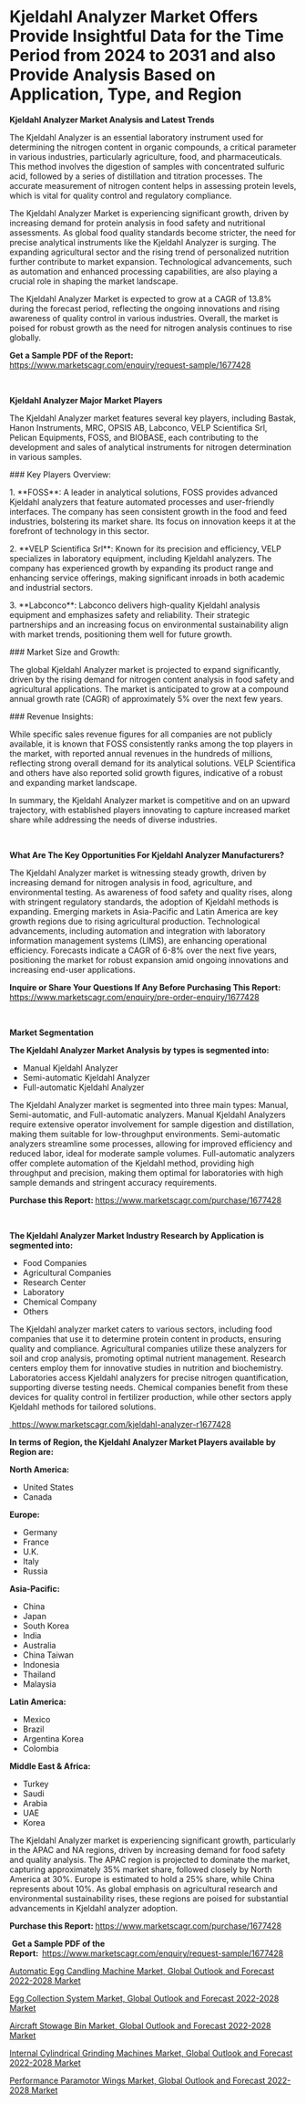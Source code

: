 <p><h1>Kjeldahl Analyzer Market Offers Provide Insightful Data for the Time Period from 2024 to 2031 and also Provide Analysis Based on Application, Type, and Region</h1></p><p><strong>Kjeldahl Analyzer Market Analysis and Latest Trends</strong></p>
<p><p>The Kjeldahl Analyzer is an essential laboratory instrument used for determining the nitrogen content in organic compounds, a critical parameter in various industries, particularly agriculture, food, and pharmaceuticals. This method involves the digestion of samples with concentrated sulfuric acid, followed by a series of distillation and titration processes. The accurate measurement of nitrogen content helps in assessing protein levels, which is vital for quality control and regulatory compliance.</p><p>The Kjeldahl Analyzer Market is experiencing significant growth, driven by increasing demand for protein analysis in food safety and nutritional assessments. As global food quality standards become stricter, the need for precise analytical instruments like the Kjeldahl Analyzer is surging. The expanding agricultural sector and the rising trend of personalized nutrition further contribute to market expansion. Technological advancements, such as automation and enhanced processing capabilities, are also playing a crucial role in shaping the market landscape.</p><p>The Kjeldahl Analyzer Market is expected to grow at a CAGR of 13.8% during the forecast period, reflecting the ongoing innovations and rising awareness of quality control in various industries. Overall, the market is poised for robust growth as the need for nitrogen analysis continues to rise globally.</p></p>
<p><strong>Get a Sample PDF of the Report:&nbsp;</strong> <a href="https://www.marketscagr.com/enquiry/request-sample/1677428?utm_campaign=1520&utm_medium=2&utm_source=Github&utm_content=ia&utm_term=14102024&utm_id=kjeldahl-analyzer">https://www.marketscagr.com/enquiry/request-sample/1677428</a></p>
<p>&nbsp;</p>
<p><strong>Kjeldahl Analyzer Major Market Players</strong></p>
<p><p>The Kjeldahl Analyzer market features several key players, including Bastak, Hanon Instruments, MRC, OPSIS AB, Labconco, VELP Scientifica Srl, Pelican Equipments, FOSS, and BIOBASE, each contributing to the development and sales of analytical instruments for nitrogen determination in various samples.</p><p>### Key Players Overview:</p><p>1. **FOSS**: A leader in analytical solutions, FOSS provides advanced Kjeldahl analyzers that feature automated processes and user-friendly interfaces. The company has seen consistent growth in the food and feed industries, bolstering its market share. Its focus on innovation keeps it at the forefront of technology in this sector.</p><p>2. **VELP Scientifica Srl**: Known for its precision and efficiency, VELP specializes in laboratory equipment, including Kjeldahl analyzers. The company has experienced growth by expanding its product range and enhancing service offerings, making significant inroads in both academic and industrial sectors.</p><p>3. **Labconco**: Labconco delivers high-quality Kjeldahl analysis equipment and emphasizes safety and reliability. Their strategic partnerships and an increasing focus on environmental sustainability align with market trends, positioning them well for future growth.</p><p>### Market Size and Growth:</p><p>The global Kjeldahl Analyzer market is projected to expand significantly, driven by the rising demand for nitrogen content analysis in food safety and agricultural applications. The market is anticipated to grow at a compound annual growth rate (CAGR) of approximately 5% over the next few years.</p><p>### Revenue Insights:</p><p>While specific sales revenue figures for all companies are not publicly available, it is known that FOSS consistently ranks among the top players in the market, with reported annual revenues in the hundreds of millions, reflecting strong overall demand for its analytical solutions. VELP Scientifica and others have also reported solid growth figures, indicative of a robust and expanding market landscape. </p><p>In summary, the Kjeldahl Analyzer market is competitive and on an upward trajectory, with established players innovating to capture increased market share while addressing the needs of diverse industries.</p></p>
<p>&nbsp;</p>
<p><strong>What Are The Key Opportunities For Kjeldahl Analyzer Manufacturers?</strong></p>
<p><p>The Kjeldahl Analyzer market is witnessing steady growth, driven by increasing demand for nitrogen analysis in food, agriculture, and environmental testing. As awareness of food safety and quality rises, along with stringent regulatory standards, the adoption of Kjeldahl methods is expanding. Emerging markets in Asia-Pacific and Latin America are key growth regions due to rising agricultural production. Technological advancements, including automation and integration with laboratory information management systems (LIMS), are enhancing operational efficiency. Forecasts indicate a CAGR of 6-8% over the next five years, positioning the market for robust expansion amid ongoing innovations and increasing end-user applications.</p></p>
<p><strong>Inquire or Share Your Questions If Any Before Purchasing This Report:</strong> <a href="https://www.marketscagr.com/enquiry/pre-order-enquiry/1677428?utm_campaign=1520&utm_medium=2&utm_source=Github&utm_content=ia&utm_term=14102024&utm_id=kjeldahl-analyzer">https://www.marketscagr.com/enquiry/pre-order-enquiry/1677428</a></p>
<p>&nbsp;</p>
<p><strong>Market Segmentation</strong></p>
<p><strong>The Kjeldahl Analyzer Market Analysis by types is segmented into:</strong></p>
<p><ul><li>Manual Kjeldahl Analyzer</li><li>Semi-automatic Kjeldahl Analyzer</li><li>Full-automatic Kjeldahl Analyzer</li></ul></p>
<p><p>The Kjeldahl Analyzer market is segmented into three main types: Manual, Semi-automatic, and Full-automatic analyzers. Manual Kjeldahl Analyzers require extensive operator involvement for sample digestion and distillation, making them suitable for low-throughput environments. Semi-automatic analyzers streamline some processes, allowing for improved efficiency and reduced labor, ideal for moderate sample volumes. Full-automatic analyzers offer complete automation of the Kjeldahl method, providing high throughput and precision, making them optimal for laboratories with high sample demands and stringent accuracy requirements.</p></p>
<p><strong>Purchase this Report:&nbsp;</strong><a href="https://www.marketscagr.com/purchase/1677428?utm_campaign=1520&utm_medium=2&utm_source=Github&utm_content=ia&utm_term=14102024&utm_id=kjeldahl-analyzer">https://www.marketscagr.com/purchase/1677428</a></p>
<p>&nbsp;</p>
<p><strong>The Kjeldahl Analyzer Market Industry Research by Application is segmented into:</strong></p>
<p><ul><li>Food Companies</li><li>Agricultural Companies</li><li>Research Center</li><li>Laboratory</li><li>Chemical Company</li><li>Others</li></ul></p>
<p><p>The Kjeldahl analyzer market caters to various sectors, including food companies that use it to determine protein content in products, ensuring quality and compliance. Agricultural companies utilize these analyzers for soil and crop analysis, promoting optimal nutrient management. Research centers employ them for innovative studies in nutrition and biochemistry. Laboratories access Kjeldahl analyzers for precise nitrogen quantification, supporting diverse testing needs. Chemical companies benefit from these devices for quality control in fertilizer production, while other sectors apply Kjeldahl methods for tailored solutions.</p></p>
<p><a href="https://www.marketscagr.com/kjeldahl-analyzer-r1677428?utm_campaign=1520&utm_medium=2&utm_source=Github&utm_content=ia&utm_term=14102024&utm_id=kjeldahl-analyzer">&nbsp;https://www.marketscagr.com/kjeldahl-analyzer-r1677428</a></p>
<p><strong>In terms of Region, the Kjeldahl Analyzer Market Players available by Region are:</strong></p>
<p>
    <p> <strong> North America: </strong>
        <ul>
            <li>United States</li>
            <li>Canada</li>
        </ul>
        </p> 
    <p> <strong> Europe: </strong>
        <ul>
            <li>Germany</li>
            <li>France</li>
            <li>U.K.</li>
            <li>Italy</li>
            <li>Russia</li>
        </ul>
        </p> 
    <p> <strong> Asia-Pacific: </strong>
        <ul>
            <li>China</li>
            <li>Japan</li>
            <li>South Korea</li>
            <li>India</li>
            <li>Australia</li>
            <li>China Taiwan</li>
            <li>Indonesia</li>
            <li>Thailand</li>
            <li>Malaysia</li>
        </ul>
        </p> 
    <p> <strong> Latin America: </strong>
        <ul>
            <li>Mexico</li>
            <li>Brazil</li>
            <li>Argentina Korea</li>
            <li>Colombia</li>
        </ul>
        </p> 
    <p> <strong> Middle East & Africa: </strong>
        <ul>
            <li>Turkey</li>
            <li>Saudi</li>
            <li>Arabia</li>
            <li>UAE</li>
            <li>Korea</li>
        </ul>
    </p>
    </p>
<p><p>The Kjeldahl Analyzer market is experiencing significant growth, particularly in the APAC and NA regions, driven by increasing demand for food safety and quality analysis. The APAC region is projected to dominate the market, capturing approximately 35% market share, followed closely by North America at 30%. Europe is estimated to hold a 25% share, while China represents about 10%. As global emphasis on agricultural research and environmental sustainability rises, these regions are poised for substantial advancements in Kjeldahl analyzer adoption.</p></p>
<p><strong>Purchase this Report: </strong><a href="https://www.marketscagr.com/purchase/1677428?utm_campaign=1520&utm_medium=2&utm_source=Github&utm_content=ia&utm_term=14102024&utm_id=kjeldahl-analyzer">https://www.marketscagr.com/purchase/1677428</a></p>
<p>&nbsp;<strong>Get a Sample PDF of the Report:&nbsp;&nbsp;</strong><a href="https://www.marketscagr.com/enquiry/request-sample/1677428?utm_campaign=1520&utm_medium=2&utm_source=Github&utm_content=ia&utm_term=14102024&utm_id=kjeldahl-analyzer">https://www.marketscagr.com/enquiry/request-sample/1677428</a></p>
<p><strong></strong></p>
<p><p><a href="https://www.linkedin.com/pulse/in-depth-analysis-global-automatic-egg-candling-machine-market-ot9df?utm_campaign=1520&utm_medium=2&utm_source=Github&utm_content=ia&utm_term=14102024&utm_id=kjeldahl-analyzer">Automatic Egg Candling Machine Market, Global Outlook and Forecast 2022-2028 Market</a></p><p><a href="https://www.linkedin.com/pulse/strategic-market-insights-navigating-global-egg-collection-ekazf?utm_campaign=1520&utm_medium=2&utm_source=Github&utm_content=ia&utm_term=14102024&utm_id=kjeldahl-analyzer">Egg Collection System Market, Global Outlook and Forecast 2022-2028 Market</a></p><p><a href="https://www.linkedin.com/pulse/aircraft-stowage-bin-market-global-outlook-forecast-2022-2028-jupzf?utm_campaign=1520&utm_medium=2&utm_source=Github&utm_content=ia&utm_term=14102024&utm_id=kjeldahl-analyzer">Aircraft Stowage Bin Market, Global Outlook and Forecast 2022-2028 Market</a></p><p><a href="https://www.linkedin.com/pulse/global-internal-cylindrical-grinding-machines-market-outlook-7vkzf?utm_campaign=1520&utm_medium=2&utm_source=Github&utm_content=ia&utm_term=14102024&utm_id=kjeldahl-analyzer">Internal Cylindrical Grinding Machines Market, Global Outlook and Forecast 2022-2028 Market</a></p><p><a href="https://www.linkedin.com/pulse/navigating-global-performance-paramotor-wings-market-outlook-xpzif?utm_campaign=1520&utm_medium=2&utm_source=Github&utm_content=ia&utm_term=14102024&utm_id=kjeldahl-analyzer">Performance Paramotor Wings Market, Global Outlook and Forecast 2022-2028 Market</a></p></p>